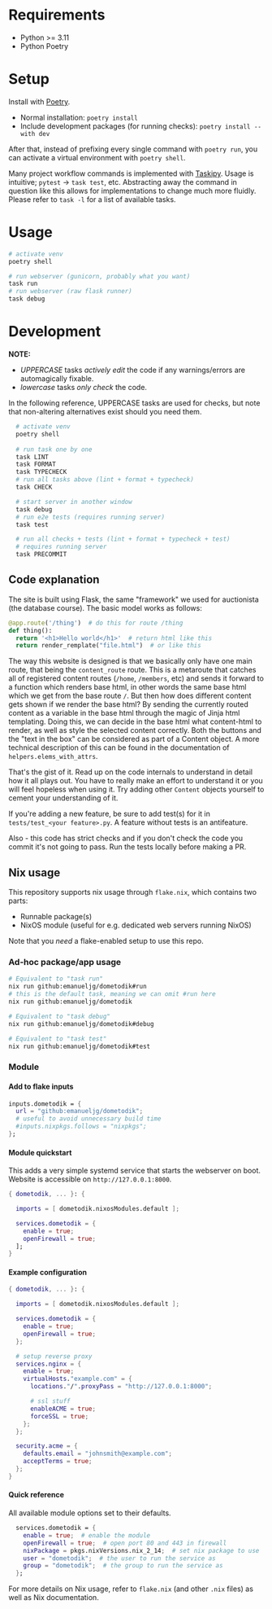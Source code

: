# Requirements
* Python >= 3.11 
* Python Poetry

# Setup
Install with [Poetry](https://python-poetry.org/docs/#installation).
- Normal installation: `poetry install`
- Include development packages (for running checks): `poetry install --with dev`

After that, instead of prefixing every single command with `poetry run`, you can activate a
virtual environment with `poetry shell`.

Many project workflow commands is implemented with [Taskipy](https://github.com/taskipy/taskipy).
Usage is intuitive; `pytest` -> `task test`, etc. 
Abstracting away the command in question like this allows for implementations to change much more fluidly.
Please refer to `task -l` for a list of available tasks.

# Usage
```sh
# activate venv
poetry shell

# run webserver (gunicorn, probably what you want)
task run
# run webserver (raw flask runner)
task debug
```

# Development
**NOTE:**
- *UPPERCASE* tasks *actively edit* the code if any warnings/errors are automagically fixable.
- *lowercase* tasks *only check* the code.

In the following reference, UPPERCASE tasks are used for checks, but note that non-altering alternatives exist
should you need them.
```sh
  # activate venv
  poetry shell
  
  # run task one by one
  task LINT
  task FORMAT
  task TYPECHECK  
  # run all tasks above (lint + format + typecheck) 
  task CHECK

  # start server in another window
  task debug
  # run e2e tests (requires running server)
  task test

  # run all checks + tests (lint + format + typecheck + test) 
  # requires running server
  task PRECOMMIT
```

## Code explanation
The site is built using Flask, the same "framework" we used
for auctionista (the database course). 
The basic model works as follows:
```py
@app.route('/thing')  # do this for route /thing 
def thing():
  return '<h1>Hello world</h1>'  # return html like this
  return render_remplate("file.html")  # or like this
```
The way this website is designed is that we basically only have one main route, that being
the `content_route` route. This is a metaroute that catches all of registered content routes (`/home`, `/members`, etc) 
and sends it forward to a function which renders base html, 
in other words the same base html which we get from the base route `/`. But then how does different content gets shown
if we render the base html? By sending the currently routed content as a variable in the base html through
the magic of Jinja html templating. Doing this, we can decide in the base html what content-html to render,
as well as style the selected content correctly. Both the buttons and the "text in the box" can be considered as
part of a Content object. A more technical description of this can be found in the documentation of 
`helpers.elems_with_attrs`. 

That's the gist of it. Read up on the code internals to understand in detail how it all plays out. You have to really
make an effort to understand it or you will feel hopeless when using it. Try adding other
`Content` objects yourself to cement your understanding of it.

If you're adding a new feature, be sure to add test(s) for it in `tests/test_<your feature>.py`. A feature without
tests is an antifeature.

Also - this code has strict checks and if you don't check the code you commit it's not going to pass. Run the tests
locally before making a PR. 


## Nix usage
This repository supports nix usage through `flake.nix`, which contains two parts:
  - Runnable package(s)
  - NixOS module (useful for e.g. dedicated web servers running NixOS) 

Note that you *need* a flake-enabled setup to use this repo.

### Ad-hoc package/app usage
```sh
# Equivalent to "task run"
nix run github:emanueljg/dometodik#run
# this is the default task, meaning we can omit #run here
nix run github:emanueljg/dometodik

# Equivalent to "task debug"
nix run github:emanueljg/dometodik#debug

# Equivalent to "task test"
nix run github:emanueljg/dometodik#test
```

### Module

#### Add to flake inputs
```nix
inputs.dometodik = {
  url = "github:emanueljg/dometodik";
  # useful to avoid unnecessary build time
  #inputs.nixpkgs.follows = "nixpkgs"; 
};
```
#### Module quickstart
This adds a very simple systemd service that starts the webserver on boot.
Website is accessible on `http://127.0.0.1:8000`.
```nix
{ dometodik, ... }: {

  imports = [ dometodik.nixosModules.default ];

  services.dometodik = {
    enable = true;
    openFirewall = true; 
  ];
}
```

#### Example configuration
```nix
{ dometodik, ... }: {

  imports = [ dometodik.nixosModules.default ];

  services.dometodik = {
    enable = true;
    openFirewall = true;
  };

  # setup reverse proxy
  services.nginx = {
    enable = true;
    virtualHosts."example.com" = {
      locations."/".proxyPass = "http://127.0.0.1:8000";

      # ssl stuff
      enableACME = true;
      forceSSL = true;
    };
  };

  security.acme = {
    defaults.email = "johnsmith@example.com";
    acceptTerms = true;
  };
}
```
#### Quick reference
All available module options set to their defaults.
```nix
  services.dometodik = {
    enable = true;  # enable the module
    openFirewall = true;  # open port 80 and 443 in firewall
    nixPackage = pkgs.nixVersions.nix_2_14;  # set nix package to use
    user = "dometodik";  # the user to run the service as
    group = "dometodik";  # the group to run the service as
  };
```

For more details on Nix usage, refer to `flake.nix` (and other `.nix` files)
as well as Nix documentation.





 

